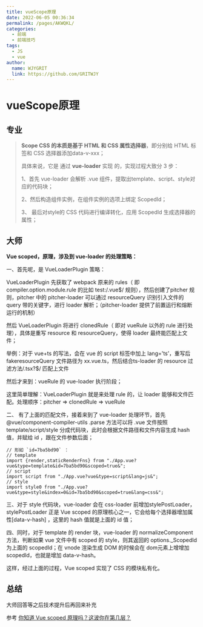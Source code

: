 ```yaml
---
title: vueScope原理
date: 2022-06-05 00:36:34
permalink: /pages/AKWQKL/
categories:
  - 前端
  - 前端技巧
tags:
  - JS
  - vue
author:
  name: WJYGRIT
  link: https://github.com/GRITWJY
---
```


# vueScope原理

## 专业
> **Scope CSS 的本质是基于 HTML 和 CSS 属性选择器**，即分别给 HTML 标签和 CSS 选择器添加data-v-xxx；
>
> 具体来说，它是 通过 **vue-loader** 实现 的，实现过程大致分 3 步：
> 
> 1、首先 vue-loader 会解析 .vue 组件，提取出template、script、style对应的代码块；
> 
> 2、然后构造组件实例，在组件实例的选项上绑定 ScopedId；
> 
> 3、 最后对style的 CSS 代码进行编译转化，应用 ScopedId 生成选择器的属性；
> 


## 大师

**Vue scoped，原理，涉及到 vue-loader 的处理策略：**

一、首先呢，是 VueLoaderPlugin 策略：

VueLoaderPlugin 先获取了 webpack 原来的 rules（ 即 compiler.option.module.rule 的比如 test:/.vue$/ 规则），然后创建了pitcher 规则，pitcher 中的 pitcher-loader 可以通过 resourceQuery 识别引入文件的 query 带的关键字，进行 loader 解析；（pitcher-loader 提供了前置运行和熔断运行的机制）

然后 VueLoaderPlugin 将进行 clonedRule（ 即对 vueRule 以外的 rule 进行处理），具体是重写 resource 和 resourceQuery，使得 loader 最终能匹配上文件；

举例：对于 vue+ts 的写法，会在 vue 的 script 标签中加上 lang='ts’，重写后 fakeresourceQuery 文件路径为 xx.vue.ts，然后结合ts-loader 的 resource 过滤方法/.tsx?$/ 匹配上文件

然后才来到：vueRule 的 vue-loader 执行阶段；

这里简单理解：VueLoaderPlugin 就是来处理 rule 的，让 loader 能够和文件匹配。处理顺序：pitcher ⇒ clonedRule ⇒ vueRule

二、  有了上面的匹配文件，接着来到了 vue-loader 处理环节，首先 @vue/component-compiler-utils .parse 方法可以将 .vue 文件按照 template/script/style 分成代码块，此时会根据文件路径和文件内容生成 hash 值，并赋给 id ，跟在文件参数后面；

```
// 形如 `id=7ba5bd90` ：
// template
import {render,staticRenderFns} from "./App.vue?vue&type=template&id=7ba5bd90&scoped=true&";
// script
import script from "./App.vue?vue&type=script&lang=js&";
// style
import style0 from "./App.vue?vue&type=style&index=0&id=7ba5bd90&scoped=true&lang=css&";
```

三、对于 style 代码块，vue-loader 会在 css-loader 前增加stylePostLoader，stylePostLoader 正是 Vue scoped 的原理核心之一，它会给每个选择器增加属性[data-v-hash] ，这里的 hash 值就是上面的 id 值；

四、同时，对于 template 的 render 块，vue-loader 的 normalizeComponent 方法，判断如果 vue 文件中有 scoped 的 style，则其返回的 options._ScopedId 为上面的 scopedId；在 vnode 渲染生成 DOM 的时候会在 dom元素上增增加 scopedId，也就是增加 data-v-hash。


这样，经过上面的过程，Vue scoped 实现了 CSS 的模块私有化。


## 总结

大师回答等之后技术提升后再回来补充


参考 [你知道 Vue scoped 原理吗？这波你在第几层？](https://juejin.cn/post/7098569051860893709)